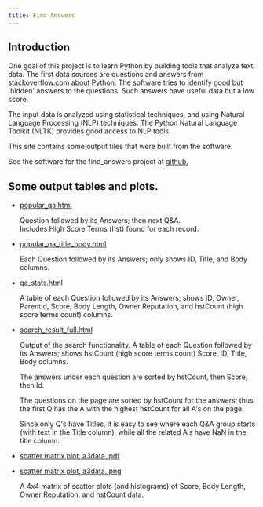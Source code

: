 ```yaml
---
title: Find Answers
---
```


## Introduction

One goal of this project is to learn Python by building tools
that analyze text data. The first data sources are questions and
answers from stackoverflow.com about Python. The software tries
to identify good but 'hidden' answers to the questions. Such
answers have useful data but a low score.

The input data is analyzed using statistical techniques,
and using Natural Language Processing (NLP) techniques.
The Python Natural Language Toolkit (NLTK)
provides good access to NLP tools.

This site contains some output files that were built
from the software.

See the software for the find_answers project at
[github.](https://github.com/clp/learn_python/tree/master/find_answers)

## Some output tables and plots.

* [popular_qa.html](popular_qa.html)

  Question followed by its Answers; then next Q&A.  
  Includes High Score Terms (hst)
  found for each record.


* [popular_qa_title_body.html](popular_qa_title_body.html)

  Each Question followed by its Answers; only shows ID, Title, and Body
  columns.

* [qa_stats.html](qa_stats.html)

  A table of each Question followed by its Answers;
  shows ID, Owner, ParentId,
  Score, Body Length, Owner Reputation, and hstCount
  (high score terms count) columns.

* [search_result_full.html](search_result_full.html)

  Output of the search functionality.
  A table of each Question followed by its Answers;
  shows
  hstCount
  (high score terms count)
  Score, ID, Title, Body
  columns.

  The answers under each question are sorted by hstCount,
  then Score, then Id.

  The questions on the page are sorted by hstCount
  for the answers; thus the first Q has the A with the highest
  hstCount for all A's on the page.

  Since only Q's have Titles, it is easy to see where each
  Q&A group starts (with text in the Title column), while all
  the related A's have NaN in the title column.

* [scatter matrix plot, a3data, pdf](scat_mat_plot_4x4_a3data.pdf)
* [scatter matrix plot, a3data, png](scat_mat_plot_4x4_a3data.png)

  A 4x4 matrix of scatter plots (and histograms) of
  Score, Body Length, Owner Reputation, and hstCount data.

